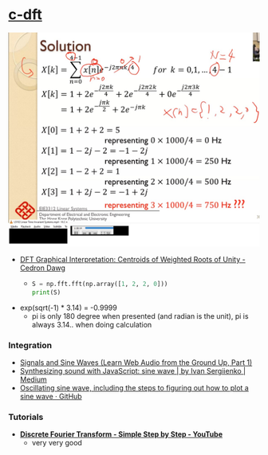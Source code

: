 [c-dft](https://dirkarnez.github.io/c-dft/)
===========================================
![](./images/Untitled.jpg)
- [DFT Graphical Interpretation: Centroids of Weighted Roots of Unity - Cedron Dawg](https://www.dsprelated.com/showarticle/768.php)
  - ```python
    S = np.fft.fft(np.array([1, 2, 2, 0]))        
    print(S)
    ```
- exp(sqrt(-1) * 3.14) = -0.9999
  - pi is only 180 degree when presented (and radian is the unit), pi is always 3.14.. when doing calculation

### Integration
- [Signals and Sine Waves (Learn Web Audio from the Ground Up, Part 1)](https://teropa.info/blog/2016/08/04/sine-waves)
- [Synthesizing sound with JavaScript: sine wave | by Ivan Sergiienko | Medium](https://darthvanger.medium.com/synthesize-sound-with-javascript-sine-wave-940f9cd7dae2)
- [Oscillating sine wave, including the steps to figuring out how to plot a sine wave · GitHub](https://gist.github.com/gkhays/e264009c0832c73d5345847e673a64ab)

### Tutorials
- [**Discrete Fourier Transform - Simple Step by Step - YouTube**](https://www.youtube.com/watch?v=mkGsMWi_j4Q)
  - very very good
